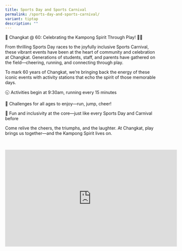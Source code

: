 ```yaml
---
title: Sports Day and Sports Carnival
permalink: /sports-day-and-sports-carnival/
variant: tiptap
description: ""
---
```

<p>🎉 Changkat @ 60: Celebrating the Kampong Spirit Through Play! 🏅🎈</p>
<p>From thrilling Sports Day races to the joyfully inclusive Sports Carnival,
these vibrant events have been at the heart of community and celebration
at Changkat. Generations of students, staff, and parents have gathered
on the field—cheering, running, and connecting through play.</p>
<p>To mark 60 years of Changkat, we’re bringing back the energy of these
iconic events with activity stations that echo the spirit of those memorable
days.</p>
<p>🕤 Activities begin at 9:30am, running every 15 minutes</p>
<p>🎯 Challenges for all ages to enjoy—run, jump, cheer!</p>
<p>🎈 Fun and inclusivity at the core—just like every Sports Day and Carnival
before</p>
<p>Come relive the cheers, the triumphs, and the laughter. At Changkat, play
brings us together—and the Kampong Spirit lives on.</p>
<p>
<br>
</p>
<div class="iframe-wrapper">
<iframe height="315" width="560" allowfullscreen="true" frameborder="0" src="https://www.youtube.com/embed/P4KPTr9YOV8"></iframe>
</div>
<p></p>
